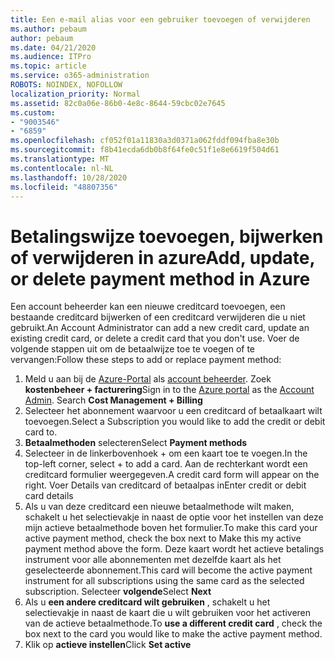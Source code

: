 ```yaml
---
title: Een e-mail alias voor een gebruiker toevoegen of verwijderen
ms.author: pebaum
author: pebaum
ms.date: 04/21/2020
ms.audience: ITPro
ms.topic: article
ms.service: o365-administration
ROBOTS: NOINDEX, NOFOLLOW
localization_priority: Normal
ms.assetid: 82c0a06e-86b0-4e8c-8644-59cbc02e7645
ms.custom:
- "9003546"
- "6859"
ms.openlocfilehash: cf052f01a11830a3d0371a062fddf094fba8e30b
ms.sourcegitcommit: f8b41ecda6db0b8f64fe0c51f1e8e6619f504d61
ms.translationtype: MT
ms.contentlocale: nl-NL
ms.lasthandoff: 10/28/2020
ms.locfileid: "48807356"
---
```

# <a name="add-update-or-delete-payment-method-in-azure"></a><span data-ttu-id="25ee5-102">Betalingswijze toevoegen, bijwerken of verwijderen in azure</span><span class="sxs-lookup"><span data-stu-id="25ee5-102">Add, update, or delete payment method in Azure</span></span>

<span data-ttu-id="25ee5-103">Een account beheerder kan een nieuwe creditcard toevoegen, een bestaande creditcard bijwerken of een creditcard verwijderen die u niet gebruikt.</span><span class="sxs-lookup"><span data-stu-id="25ee5-103">An Account Administrator can add a new credit card, update an existing credit card, or delete a credit card that you don't use.</span></span> <span data-ttu-id="25ee5-104">Voer de volgende stappen uit om de betaalwijze toe te voegen of te vervangen:</span><span class="sxs-lookup"><span data-stu-id="25ee5-104">Follow these steps to add or replace payment method:</span></span>

1. <span data-ttu-id="25ee5-105">Meld u aan bij de [Azure-Portal](https://portal.azure.com/) als [account beheerder](https://docs.microsoft.com/azure/billing/billing-subscription-transfer?WT.mc_id=Portal-Microsoft_Azure_Support#whoisaa). Zoek **kostenbeheer + facturering**</span><span class="sxs-lookup"><span data-stu-id="25ee5-105">Sign in to the [Azure portal](https://portal.azure.com/) as the [Account Admin](https://docs.microsoft.com/azure/billing/billing-subscription-transfer?WT.mc_id=Portal-Microsoft_Azure_Support#whoisaa). Search **Cost Management + Billing**</span></span>
2. <span data-ttu-id="25ee5-106">Selecteer het abonnement waarvoor u een creditcard of betaalkaart wilt toevoegen.</span><span class="sxs-lookup"><span data-stu-id="25ee5-106">Select a Subscription you would like to add the credit or debit card to.</span></span>
3. <span data-ttu-id="25ee5-107">**Betaalmethoden** selecteren</span><span class="sxs-lookup"><span data-stu-id="25ee5-107">Select **Payment methods**</span></span>
4. <span data-ttu-id="25ee5-108">Selecteer in de linkerbovenhoek + om een kaart toe te voegen.</span><span class="sxs-lookup"><span data-stu-id="25ee5-108">In the top-left corner, select + to add a card.</span></span> <span data-ttu-id="25ee5-109">Aan de rechterkant wordt een creditcard formulier weergegeven.</span><span class="sxs-lookup"><span data-stu-id="25ee5-109">A credit card form will appear on the right.</span></span> <span data-ttu-id="25ee5-110">Voer Details van creditcard of betaalpas in</span><span class="sxs-lookup"><span data-stu-id="25ee5-110">Enter credit or debit card details</span></span>
5. <span data-ttu-id="25ee5-111">Als u van deze creditcard een nieuwe betaalmethode wilt maken, schakelt u het selectievakje in naast de optie voor het instellen van deze mijn actieve betaalmethode boven het formulier.</span><span class="sxs-lookup"><span data-stu-id="25ee5-111">To make this card your active payment method, check the box next to Make this my active payment method above the form.</span></span> <span data-ttu-id="25ee5-112">Deze kaart wordt het actieve betalings instrument voor alle abonnementen met dezelfde kaart als het geselecteerde abonnement.</span><span class="sxs-lookup"><span data-stu-id="25ee5-112">This card will become the active payment instrument for all subscriptions using the same card as the selected subscription.</span></span> <span data-ttu-id="25ee5-113">Selecteer **volgende**</span><span class="sxs-lookup"><span data-stu-id="25ee5-113">Select **Next**</span></span>
6. <span data-ttu-id="25ee5-114">Als u **een andere creditcard wilt gebruiken** , schakelt u het selectievakje in naast de kaart die u wilt gebruiken voor het activeren van de actieve betaalmethode.</span><span class="sxs-lookup"><span data-stu-id="25ee5-114">To **use a different credit card** , check the box next to the card you would like to make the active payment method.</span></span>
7. <span data-ttu-id="25ee5-115">Klik op **actieve instellen**</span><span class="sxs-lookup"><span data-stu-id="25ee5-115">Click **Set active**</span></span>
